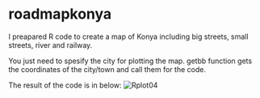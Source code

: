 # roadmapkonya
I preapared R code to create a map of Konya including big streets, small streets, river and railway.

You just need to spesify the city for plotting the map. getbb function gets the coordinates of the city/town and call them for the code.

The result of the code is in below: 
![Rplot04](https://user-images.githubusercontent.com/89636857/211224536-391849ba-5ede-4993-9add-bcc1e71b4eb9.png)
